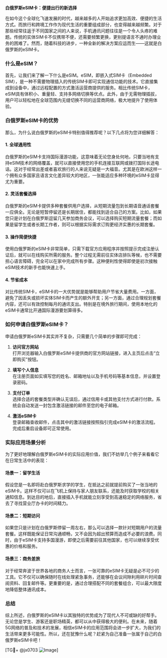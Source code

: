 **白俄罗斯eSIM卡：便捷出行的新选择**

在如今这个全球化飞速发展的时代，越来越多的人开始追求更加高效、便捷的生活方式。而旅行和跨境工作作为现代生活的重要组成部分，也变得越来越频繁。对于那些经常往返于不同国家之间的人来说，手机通讯问题往往是一个令人头疼的难题。传统的实体SIM卡不仅携带不便，还需要频繁更换，更别提语言不通时办理业务的困难了。然而，随着科技的进步，一种全新的解决方案应运而生——这就是白俄罗斯的eSIM卡。

### 什么是eSIM？

首先，让我们来了解一下什么是eSIM。eSIM，即嵌入式SIM卡（Embedded SIM），是一种不需要物理插入的传统SIM卡即可实现通信功能的技术。它直接集成到设备中，通过远程配置的方式激活运营商提供的服务。相比传统SIM卡，eSIM具有体积小、重量轻、支持多网络切换等优点。此外，由于无需物理插拔，用户可以轻松地在全球范围内无缝切换不同的运营商网络，极大地提升了使用体验。

### 白俄罗斯eSIM卡的优势

那么，为什么说白俄罗斯的eSIM卡特别值得推荐呢？以下几点将为您详细解答：

#### 1. **全球通用性**
   白俄罗斯的eSIM卡支持国际漫游功能，这意味着无论您身处何地，只要当地有支持eSIM技术的网络覆盖，就可以直接使用您的手机连接互联网或拨打国际长途电话。这对于经常出差或者喜欢旅行的人来说无疑是一大福音。尤其是在欧洲这样一个拥有众多国家且语言文化差异较大的地区，一张能适应多种环境的eSIM卡显得尤为重要。

#### 2. **灵活套餐选择**
   白俄罗斯的eSIM卡提供多种套餐供用户选择，从短期流量包到长期语音通话套餐一应俱全。无论是短暂停留还是长期居住，都能找到适合自己的方案。比如，如果您只是计划在白俄罗斯逗留几天参加商务会议，可以选择购买短期流量套餐；而如果是留学生或者长期工作者，则可以根据实际需求订购更经济实惠的长期套餐。

#### 3. **操作简便快捷**
   使用白俄罗斯的eSIM卡非常简单，只需下载官方应用程序并按照提示完成注册认证后，就可以在线购买所需的服务。整个过程无需前往实体店排队等候，也不需要担心语言障碍，完全可以在家中完成所有步骤。这种便利性使得即使是初次接触eSIM技术的新手也能快速上手。

#### 4. **节省成本**
   对比传统SIM卡，eSIM卡的一大优势就是能够帮助用户节省大量费用。一方面，避免了因丢失或损坏实体SIM卡而产生的额外开支；另一方面，通过合理规划套餐内容，还可以有效控制每月的通讯支出。特别是在境外旅行期间，使用本地化的eSIM卡通常比开通国际漫游要划算得多。

### 如何申请白俄罗斯eSIM卡？

申请白俄罗斯eSIM卡其实并不复杂，只需要几个简单的步骤即可完成：

1. **访问官方网站**  
   打开浏览器输入白俄罗斯eSIM卡提供商的官方网站链接，进入主页后点击“立即购买”按钮。

2. **填写个人信息**  
   在注册页面如实填写您的姓名、邮箱地址以及手机号码等基本信息，并设置登录密码。

3. **支付订单**  
   选择合适的套餐类型并确认无误后，通过信用卡或其他支付方式进行付款。系统会自动发送一封包含激活链接的邮件至您的电子邮箱。

4. **激活eSIM卡**  
   登录邮箱查收邮件，点击其中的激活链接按照指引完成eSIM卡的激活流程。完成后重启设备即可正常使用。

### 实际应用场景分析

为了更好地理解白俄罗斯eSIM卡的实际应用价值，我们不妨举几个例子来看看它在日常生活中的表现：

#### 场景一：留学生活
假设您是一名即将赴白俄罗斯求学的学生，在抵达之前就提前购买了一张当地的eSIM卡。这样不仅可以在飞机上保持与家人朋友联系，还能及时获取学校的相关通知信息。到达目的地后，直接插入手机就能立刻享受到高速稳定的网络服务，省去了寻找营业厅办卡的时间精力。

#### 场景二：短期访问
如果您只是计划在白俄罗斯停留一周左右，那么可以选择一款针对短期用户的流量套餐。这样既能保证日常沟通顺畅，又不会因为超出预算而造成不必要的浪费。同时，由于eSIM卡支持多国漫游，即使之后需要前往其他国家，也可以继续享受优惠的价格和服务。

#### 场景三：商务差旅
对于经常奔波于世界各地的商务人士而言，一张可靠的eSIM卡无疑是必不可少的工具。它不仅可以确保随时在线处理紧急事务，还能够在会议间隙利用碎片时间查阅资料、回复邮件等。更重要的是，通过合理搭配不同的套餐组合，可以最大限度地降低整体通讯成本。

### 总结

综上所述，白俄罗斯的eSIM卡以其独特的优势成为了现代人不可或缺的好帮手。无论您是学生、游客还是职场精英，都可以从中获得极大的便利。在未来，随着5G网络的普及和技术的发展，相信eSIM卡的应用范围将会进一步扩大，为我们的生活带来更多可能性。所以，还在犹豫什么呢？赶紧为自己准备一张属于自己的白俄罗斯eSIM卡吧！

[TG💪+ @jx0703 ![Image](https://github.com/user-attachments/assets/dbca1d08-cadb-493c-b0ec-ad6f7a83f270)]